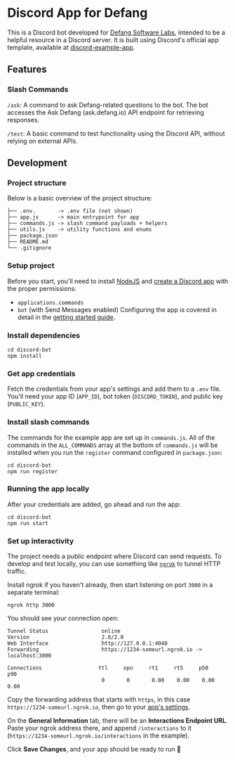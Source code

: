# Discord App for Defang

This is a Discord bot developed for [Defang Software Labs](https://github.com/DefangLabs), intended to be a helpful resource in a Discord server. It is built using Discord's official app template, available at [discord-example-app](https://github.com/discord/discord-example-app).

## Features

### Slash Commands

`/ask`: A command to ask Defang-related questions to the bot. The bot accesses the Ask Defang (ask.defang.io) API endpoint for retrieving responses.

`/test`: A basic command to test functionality using the Discord API, without relying on external APIs.

## Development

### Project structure

Below is a basic overview of the project structure:

```
├── .env.       -> .env file (not shown)
├── app.js      -> main entrypoint for app
├── commands.js -> slash command payloads + helpers
├── utils.js    -> utility functions and enums
├── package.json
├── README.md
└── .gitignore
```

### Setup project

Before you start, you'll need to install [NodeJS](https://nodejs.org/en/download/) and [create a Discord app](https://discord.com/developers/applications) with the proper permissions:

- `applications.commands`
- `bot` (with Send Messages enabled)
  Configuring the app is covered in detail in the [getting started guide](https://discord.com/developers/docs/getting-started).

### Install dependencies

```
cd discord-bot
npm install
```

### Get app credentials

Fetch the credentials from your app's settings and add them to a `.env` file. You'll need your app ID (`APP_ID`), bot token (`DISCORD_TOKEN`), and public key (`PUBLIC_KEY`).

### Install slash commands

The commands for the example app are set up in `commands.js`. All of the commands in the `ALL_COMMANDS` array at the bottom of `commands.js` will be installed when you run the `register` command configured in `package.json`:

```
cd discord-bot
npm run register
```

### Running the app locally

After your credentials are added, go ahead and run the app:

```
cd discord-bot
npm run start
```

### Set up interactivity

The project needs a public endpoint where Discord can send requests. To develop and test locally, you can use something like [`ngrok`](https://ngrok.com/) to tunnel HTTP traffic.

Install ngrok if you haven't already, then start listening on port `3000` in a separate terminal:

```
ngrok http 3000
```

You should see your connection open:

```
Tunnel Status                 online
Version                       2.0/2.0
Web Interface                 http://127.0.0.1:4040
Forwarding                    https://1234-someurl.ngrok.io -> localhost:3000

Connections                  ttl     opn     rt1     rt5     p50     p90
                              0       0       0.00    0.00    0.00    0.00
```

Copy the forwarding address that starts with `https`, in this case `https://1234-someurl.ngrok.io`, then go to your [app's settings](https://discord.com/developers/applications).

On the **General Information** tab, there will be an **Interactions Endpoint URL**. Paste your ngrok address there, and append `/interactions` to it (`https://1234-someurl.ngrok.io/interactions` in the example).

Click **Save Changes**, and your app should be ready to run 🚀
